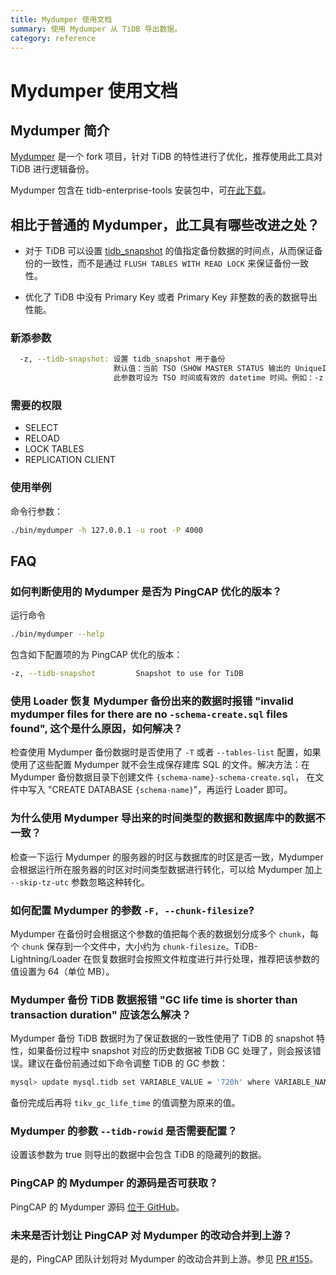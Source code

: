 ```yaml
---
title: Mydumper 使用文档
summary: 使用 Mydumper 从 TiDB 导出数据。
category: reference
---
```


# Mydumper 使用文档

## Mydumper 简介

[Mydumper](https://github.com/pingcap/mydumper) 是一个 fork 项目，针对 TiDB 的特性进行了优化，推荐使用此工具对 TiDB 进行逻辑备份。

Mydumper 包含在 tidb-enterprise-tools 安装包中，可[在此下载](/dev/reference/tools/download.md)。

## 相比于普通的 Mydumper，此工具有哪些改进之处？

+ 对于 TiDB 可以设置 [tidb_snapshot](/dev/how-to/get-started/read-historical-data.md#操作流程) 的值指定备份数据的时间点，从而保证备份的一致性，而不是通过 `FLUSH TABLES WITH READ LOCK` 来保证备份一致性。

+ 优化了 TiDB 中没有 Primary Key 或者 Primary Key 非整数的表的数据导出性能。

### 新添参数

```bash
  -z, --tidb-snapshot: 设置 tidb_snapshot 用于备份
                       默认值：当前 TSO（SHOW MASTER STATUS 输出的 UniqueID）
                       此参数可设为 TSO 时间或有效的 datetime 时间。例如：-z "2016-10-08 16:45:26"
```

### 需要的权限

- SELECT
- RELOAD
- LOCK TABLES
- REPLICATION CLIENT

### 使用举例

命令行参数：

```bash
./bin/mydumper -h 127.0.0.1 -u root -P 4000
```

## FAQ

### 如何判断使用的 Mydumper 是否为 PingCAP 优化的版本？

运行命令

```bash
./bin/mydumper --help
```

包含如下配置项的为 PingCAP 优化的版本：

```bash
-z, --tidb-snapshot         Snapshot to use for TiDB
```

### 使用 Loader 恢复 Mydumper 备份出来的数据时报错 "invalid mydumper files for there are no `-schema-create.sql` files found", 这个是什么原因，如何解决？

检查使用 Mydumper 备份数据时是否使用了 `-T` 或者 `--tables-list` 配置，如果使用了这些配置 Mydumper 就不会生成保存建库 SQL 的文件。解决方法：在 Mydumper 备份数据目录下创建文件 `{schema-name}-schema-create.sql`， 在文件中写入 "CREATE DATABASE `{schema-name}`"，再运行 Loader 即可。

### 为什么使用 Mydumper 导出来的时间类型的数据和数据库中的数据不一致？

检查一下运行 Mydumper 的服务器的时区与数据库的时区是否一致，Mydumper 会根据运行所在服务器的时区对时间类型数据进行转化，可以给 Mydumper 加上 `--skip-tz-utc` 参数忽略这种转化。

### 如何配置 Mydumper 的参数 `-F, --chunk-filesize`?

Mydumper 在备份时会根据这个参数的值把每个表的数据划分成多个 `chunk`，每个 `chunk` 保存到一个文件中，大小约为 `chunk-filesize`。TiDB-Lightning/Loader 在恢复数据时会按照文件粒度进行并行处理，推荐把该参数的值设置为 64（单位 MB）。

### Mydumper 备份 TiDB 数据报错 "GC life time is shorter than transaction duration" 应该怎么解决？

Mydumper 备份 TiDB 数据时为了保证数据的一致性使用了 TiDB 的 snapshot 特性，如果备份过程中 snapshot 对应的历史数据被 TiDB GC 处理了，则会报该错误。建议在备份前通过如下命令调整 TiDB 的 GC 参数：

```bash
mysql> update mysql.tidb set VARIABLE_VALUE = '720h' where VARIABLE_NAME = 'tikv_gc_life_time';
```

备份完成后再将 `tikv_gc_life_time` 的值调整为原来的值。

### Mydumper 的参数 `--tidb-rowid` 是否需要配置？

设置该参数为 true 则导出的数据中会包含 TiDB 的隐藏列的数据。

### PingCAP 的 Mydumper 的源码是否可获取？

PingCAP 的 Mydumper 源码 [位于 GitHub](https://github.com/pingcap/mydumper)。

### 未来是否计划让 PingCAP 对 Mydumper 的改动合并到上游？

是的，PingCAP 团队计划将对 Mydumper 的改动合并到上游。参见 [PR #155](https://github.com/maxbube/mydumper/pull/155)。
